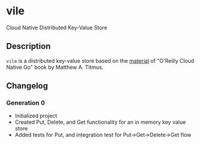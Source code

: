 # vile
Cloud Native Distributed Key-Value Store

## Description

`vile` is a distributed key-value store based on the [material](https://github.com/RohitKochhar/cloud-native-go) of "O'Reilly Cloud Native Go" book by Matthew A. Titmus.

## Changelog

### Generation 0

- Initialized project
- Created Put, Delete, and Get functionality for an in memory key value store
- Added tests for Put, and integration test for Put->Get->Delete->Get flow
